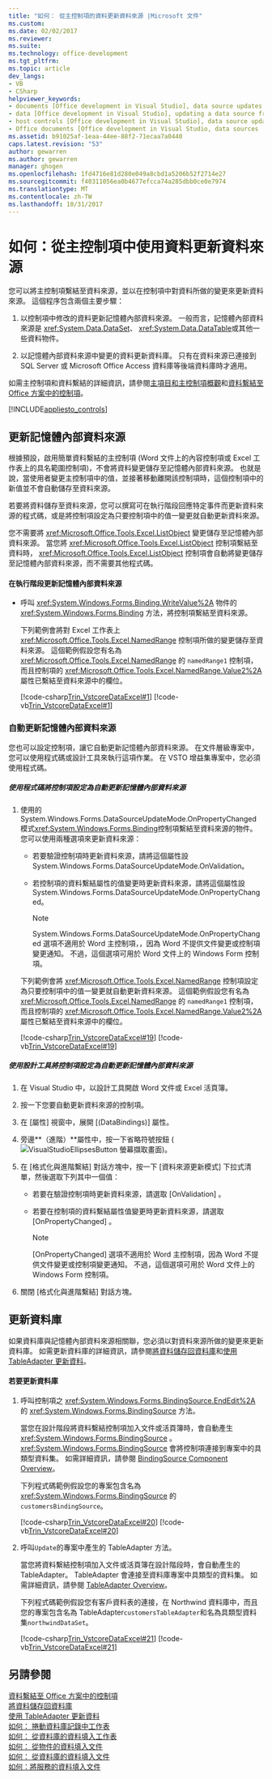 ```yaml
---
title: "如何： 從主控制項的資料更新資料來源 |Microsoft 文件"
ms.custom: 
ms.date: 02/02/2017
ms.reviewer: 
ms.suite: 
ms.technology: office-development
ms.tgt_pltfrm: 
ms.topic: article
dev_langs:
- VB
- CSharp
helpviewer_keywords:
- documents [Office development in Visual Studio], data source updates
- data [Office development in Visual Studio], updating a data source from a document
- host controls [Office development in Visual Studio], data source updates
- Office documents [Office development in Visual Studio, data sources
ms.assetid: b91025af-1eaa-44ee-88f2-71ecaa7a0440
caps.latest.revision: "53"
author: gewarren
ms.author: gewarren
manager: ghogen
ms.openlocfilehash: 1fd4716e81d280e049a8cbd1a5206b52f2714e27
ms.sourcegitcommit: f40311056ea0b4677efcca74a285dbb0ce0e7974
ms.translationtype: MT
ms.contentlocale: zh-TW
ms.lasthandoff: 10/31/2017
---
```

# <a name="how-to-update-a-data-source-with-data-from-a-host-control"></a>如何：從主控制項中使用資料更新資料來源
  您可以將主控制項繫結至資料來源，並以在控制項中對資料所做的變更來更新資料來源。 這個程序包含兩個主要步驟：  
  
1.  以控制項中修改的資料更新記憶體內部資料來源。 一般而言，記憶體內部資料來源是 <xref:System.Data.DataSet>、 <xref:System.Data.DataTable>或其他一些資料物件。  
  
2.  以記憶體內部資料來源中變更的資料更新資料庫。 只有在資料來源已連接到 SQL Server 或 Microsoft Office Access 資料庫等後端資料庫時才適用。  
  
 如需主控制項和資料繫結的詳細資訊，請參閱[主項目和主控制項概觀](../vsto/host-items-and-host-controls-overview.md)和[資料繫結至 Office 方案中的控制項](../vsto/binding-data-to-controls-in-office-solutions.md)。  
  
 [!INCLUDE[appliesto_controls](../vsto/includes/appliesto-controls-md.md)]  
  
## <a name="updating-the-in-memory-data-source"></a>更新記憶體內部資料來源  
 根據預設，啟用簡單資料繫結的主控制項 (Word 文件上的內容控制項或 Excel 工作表上的具名範圍控制項)，不會將資料變更儲存至記憶體內部資料來源。 也就是說，當使用者變更主控制項中的值，並接著移動離開該控制項時，這個控制項中的新值並不會自動儲存至資料來源。  
  
 若要將資料儲存至資料來源，您可以撰寫可在執行階段回應特定事件而更新資料來源的程式碼，或是將控制項設定為只要控制項中的值一變更就自動更新資料來源。  
  
 您不需要將 <xref:Microsoft.Office.Tools.Excel.ListObject> 變更儲存至記憶體內部資料來源。 當您將 <xref:Microsoft.Office.Tools.Excel.ListObject> 控制項繫結至資料時， <xref:Microsoft.Office.Tools.Excel.ListObject> 控制項會自動將變更儲存至記憶體內部資料來源，而不需要其他程式碼。  
  
#### <a name="to-update-the-in-memory-data-source-at-run-time"></a>在執行階段更新記憶體內部資料來源  
  
-   呼叫 <xref:System.Windows.Forms.Binding.WriteValue%2A> 物件的 <xref:System.Windows.Forms.Binding> 方法，將控制項繫結至資料來源。  
  
     下列範例會將對 Excel 工作表上 <xref:Microsoft.Office.Tools.Excel.NamedRange> 控制項所做的變更儲存至資料來源。 這個範例假設您有名為 <xref:Microsoft.Office.Tools.Excel.NamedRange> 的 `namedRange1` 控制項，而且控制項的 <xref:Microsoft.Office.Tools.Excel.NamedRange.Value2%2A> 屬性已繫結至資料來源中的欄位。  
  
     [!code-csharp[Trin_VstcoreDataExcel#1](../vsto/codesnippet/CSharp/Trin_VstcoreDataExcelCS/Sheet1.cs#1)]
     [!code-vb[Trin_VstcoreDataExcel#1](../vsto/codesnippet/VisualBasic/Trin_VstcoreDataExcelVB/Sheet1.vb#1)]  
  
### <a name="automatically-updating-the-in-memory-data-source"></a>自動更新記憶體內部資料來源  
 您也可以設定控制項，讓它自動更新記憶體內部資料來源。 在文件層級專案中，您可以使用程式碼或設計工具來執行這項作業。 在 VSTO 增益集專案中，您必須使用程式碼。  
  
##### <a name="to-set-a-control-to-automatically-update-the-in-memory-data-source-by-using-code"></a>使用程式碼將控制項設定為自動更新記憶體內部資料來源  
  
1.  使用的 System.Windows.Forms.DataSourceUpdateMode.OnPropertyChanged 模式<xref:System.Windows.Forms.Binding>控制項繫結至資料來源的物件。 您可以使用兩種選項來更新資料來源：  
  
    -   若要驗證控制項時更新資料來源，請將這個屬性設 System.Windows.Forms.DataSourceUpdateMode.OnValidation。  
  
    -   若控制項的資料繫結屬性的值變更時更新資料來源，請將這個屬性設 System.Windows.Forms.DataSourceUpdateMode.OnPropertyChanged。  
  
        > [!NOTE]  
        >  System.Windows.Forms.DataSourceUpdateMode.OnPropertyChanged 選項不適用於 Word 主控制項，，因為 Word 不提供文件變更或控制項變更通知。 不過，這個選項可用於 Word 文件上的 Windows Form 控制項。  
  
     下列範例會將 <xref:Microsoft.Office.Tools.Excel.NamedRange> 控制項設定為只要控制項中的值一變更就自動更新資料來源。 這個範例假設您有名為 <xref:Microsoft.Office.Tools.Excel.NamedRange> 的 `namedRange1` 控制項，而且控制項的 <xref:Microsoft.Office.Tools.Excel.NamedRange.Value2%2A> 屬性已繫結至資料來源中的欄位。  
  
     [!code-csharp[Trin_VstcoreDataExcel#19](../vsto/codesnippet/CSharp/Trin_VstcoreDataExcelCS/Sheet1.cs#19)]
     [!code-vb[Trin_VstcoreDataExcel#19](../vsto/codesnippet/VisualBasic/Trin_VstcoreDataExcelVB/Sheet1.vb#19)]  
  
##### <a name="to-set-a-control-to-automatically-update-the-in-memory-data-source-by-using-the-designer"></a>使用設計工具將控制項設定為自動更新記憶體內部資料來源  
  
1.  在 Visual Studio 中，以設計工具開啟 Word 文件或 Excel 活頁簿。  
  
2.  按一下您要自動更新資料來源的控制項。  
  
3.  在 [屬性]  視窗中，展開 [(DataBindings)]  屬性。  
  
4.  旁邊**（進階）**屬性中，按一下省略符號按鈕 (![VisualStudioEllipsesButton 螢幕擷取畫面](../vsto/media/vbellipsesbutton.png "VisualStudioEllipsesButton 螢幕擷取畫面"))。  
  
5.  在 [格式化與進階繫結]  對話方塊中，按一下 [資料來源更新模式]  下拉式清單，然後選取下列其中一個值：  
  
    -   若要在驗證控制項時更新資料來源，請選取 [OnValidation] 。  
  
    -   若要在控制項的資料繫結屬性值變更時更新資料來源，請選取 [OnPropertyChanged] 。  
  
        > [!NOTE]  
        >  [OnPropertyChanged]  選項不適用於 Word 主控制項，因為 Word 不提供文件變更或控制項變更通知。 不過，這個選項可用於 Word 文件上的 Windows Form 控制項。  
  
6.  關閉 [格式化與進階繫結]  對話方塊。  
  
## <a name="updating-the-database"></a>更新資料庫  
 如果資料庫與記憶體內部資料來源相關聯，您必須以對資料來源所做的變更來更新資料庫。 如需更新資料庫的詳細資訊，請參閱[將資料儲存回資料庫](../data-tools/save-data-back-to-the-database.md)和[使用 TableAdapter 更新資料](../data-tools/update-data-by-using-a-tableadapter.md)。  
  
#### <a name="to-update-the-database"></a>若要更新資料庫  
  
1.  呼叫控制項之 <xref:System.Windows.Forms.BindingSource.EndEdit%2A> 的 <xref:System.Windows.Forms.BindingSource> 方法。  
  
     當您在設計階段將資料繫結控制項加入文件或活頁簿時，會自動產生 <xref:System.Windows.Forms.BindingSource> 。 <xref:System.Windows.Forms.BindingSource> 會將控制項連接到專案中的具類型資料集。 如需詳細資訊，請參閱 [BindingSource Component Overview](/dotnet/framework/winforms/controls/bindingsource-component-overview)。  
  
     下列程式碼範例假設您的專案包含名為 <xref:System.Windows.Forms.BindingSource> 的 `customersBindingSource`。  
  
     [!code-csharp[Trin_VstcoreDataExcel#20](../vsto/codesnippet/CSharp/Trin_VstcoreDataExcelCS/Sheet1.cs#20)]
     [!code-vb[Trin_VstcoreDataExcel#20](../vsto/codesnippet/VisualBasic/Trin_VstcoreDataExcelVB/Sheet1.vb#20)]  
  
2.  呼叫`Update`的專案中產生的 TableAdapter 方法。  
  
     當您將資料繫結控制項加入文件或活頁簿在設計階段時，會自動產生的 TableAdapter。 TableAdapter 會連接至資料庫專案中具類型的資料集。 如需詳細資訊，請參閱 [TableAdapter Overview](../data-tools/fill-datasets-by-using-tableadapters.md#tableadapter-overview)。  
  
     下列程式碼範例假設您有客戶資料表的連接，在 Northwind 資料庫中，而且您的專案包含名為 TableAdapter`customersTableAdapter`和名為具類型資料集`northwindDataSet`。  
  
     [!code-csharp[Trin_VstcoreDataExcel#21](../vsto/codesnippet/CSharp/Trin_VstcoreDataExcelCS/Sheet1.cs#21)]
     [!code-vb[Trin_VstcoreDataExcel#21](../vsto/codesnippet/VisualBasic/Trin_VstcoreDataExcelVB/Sheet1.vb#21)]  
  
## <a name="see-also"></a>另請參閱  
 [資料繫結至 Office 方案中的控制項](../vsto/binding-data-to-controls-in-office-solutions.md)   
 [將資料儲存回資料庫](../data-tools/save-data-back-to-the-database.md)    
 [使用 TableAdapter 更新資料](../data-tools/update-data-by-using-a-tableadapter.md)    
 [如何： 捲動資料庫記錄中工作表](../vsto/how-to-scroll-through-database-records-in-a-worksheet.md)   
 [如何： 從資料庫的資料填入工作表](../vsto/how-to-populate-worksheets-with-data-from-a-database.md)   
 [如何： 從物件的資料填入文件](../vsto/how-to-populate-documents-with-data-from-objects.md)   
 [如何： 從資料庫的資料填入文件](../vsto/how-to-populate-documents-with-data-from-a-database.md)   
 [如何：將服務的資料填入文件](../vsto/how-to-populate-documents-with-data-from-services.md)  
  
  